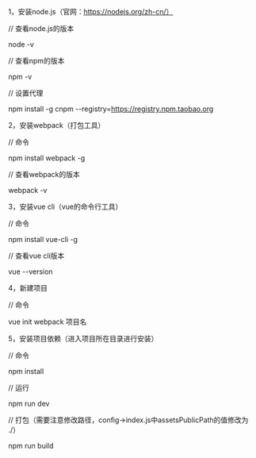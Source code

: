 
1，安装node.js（官网：https://nodejs.org/zh-cn/）

// 查看node.js的版本

node -v 

// 查看npm的版本

npm -v

// 设置代理

npm install -g cnpm --registry=https://registry.npm.taobao.org

2，安装webpack（打包工具）

// 命令

npm install webpack -g

// 查看webpack的版本

webpack -v

3，安装vue cli（vue的命令行工具）

// 命令

npm install vue-cli -g

// 查看vue cli版本

vue --version

4，新建项目

// 命令

vue init webpack 项目名

5，安装项目依赖（进入项目所在目录进行安装）

// 命令

npm install

// 运行

npm run dev

// 打包（需要注意修改路径，config->index.js中assetsPublicPath的值修改为 ./）

npm run build
